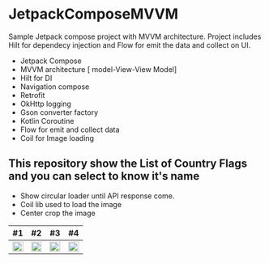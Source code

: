 # JetpackComposeMVVM
Sample Jetpack compose project with MVVM architecture. Project includes Hilt for dependecy injection and Flow for emit the data and collect on UI.

- Jetpack Compose
- MVVM architecture [ model-View-View Model]
- Hilt for DI
- Navigation compose
- Retrofit
- OkHttp logging
- Gson converter factory
- Kotlin Coroutine
- Flow for emit and collect data
- Coil for Image loading

## This repository show the List of Country Flags and you can select to know it's name

- Show circular loader until API response come.
- Coil lib used to load the image
- Center crop the image
 
| #1                                                                                                                                            | #2                                                                                                                                            | #3                                                                                                                                            | #4                                                                                                                                            |
|-----------------------------------------------------------------------------------------------------------------------------------------------|-----------------------------------------------------------------------------------------------------------------------------------------------|-----------------------------------------------------------------------------------------------------------------------------------------------|-----------------------------------------------------------------------------------------------------------------------------------------------|
| <img src="https://github.com/NrupParikh/JetpackComposeMVVM/assets/108717119/5ce712d0-2e90-434b-bd8d-d70a7e2fa647" width="100%" height="100%"> | <img src="https://github.com/NrupParikh/JetpackComposeMVVM/assets/108717119/9f4de8ac-e698-4ec4-a020-3e19dc38d575" width="100%" height="100%"> | <img src="https://github.com/NrupParikh/JetpackComposeMVVM/assets/108717119/5d3c17e2-93ab-4f83-a6bf-47d65378b438" width="100%" height="100%"> | <img src="https://github.com/NrupParikh/JetpackComposeMVVM/assets/108717119/24d77a78-96ad-469c-ad4f-4d94cc4e79c6" width="100%" height="100%"> |
